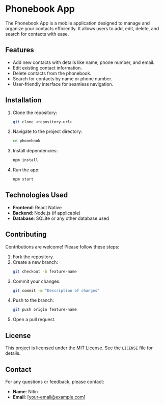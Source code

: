 # Phonebook App

The Phonebook App is a mobile application designed to manage and organize your contacts efficiently. It allows users to add, edit, delete, and search for contacts with ease.

## Features

- Add new contacts with details like name, phone number, and email.
- Edit existing contact information.
- Delete contacts from the phonebook.
- Search for contacts by name or phone number.
- User-friendly interface for seamless navigation.

## Installation

1. Clone the repository:
   ```bash
   git clone <repository-url>
   ```
2. Navigate to the project directory:
   ```bash
   cd phonebook
   ```
3. Install dependencies:
   ```bash
   npm install
   ```
4. Run the app:
   ```bash
   npm start
   ```

## Technologies Used

- **Frontend**: React Native
- **Backend**: Node.js (if applicable)
- **Database**: SQLite or any other database used

## Contributing

Contributions are welcome! Please follow these steps:

1. Fork the repository.
2. Create a new branch:
   ```bash
   git checkout -b feature-name
   ```
3. Commit your changes:
   ```bash
   git commit -m "Description of changes"
   ```
4. Push to the branch:
   ```bash
   git push origin feature-name
   ```
5. Open a pull request.

## License

This project is licensed under the MIT License. See the `LICENSE` file for details.

## Contact

For any questions or feedback, please contact:
- **Name**: Nitin
- **Email**: [your-email@example.com]
